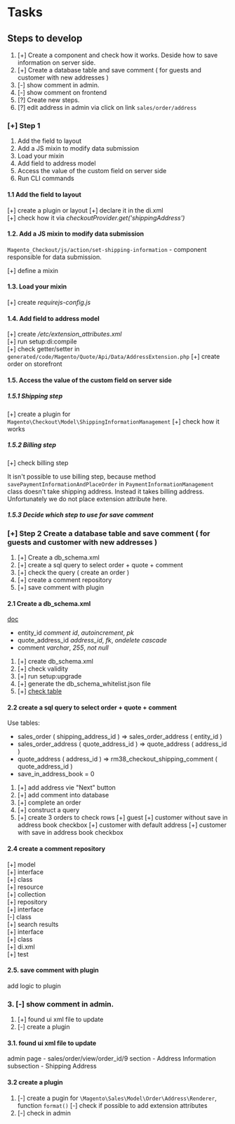 # Tasks

## Steps to develop

1. [+] Create a component and check how it works. Deside how to save information on server side.
2. [+] Create a database table and save comment ( for guests and customer with new addresses )
3. [-] show comment in admin. 
4. [-] show comment on frontend
5. [?] Create new steps.
6. [?] edit address in admin via click on link `sales/order/address`

### [+] Step 1

1. Add the field to layout
2. Add a JS mixin to modify data submission
3. Load your mixin
4. Add field to address model
5. Access the value of the custom field on server side
6. Run CLI commands

#### 1.1 Add the field to layout

[+] create a plugin or layout
[+] declare it in the di.xml  
[+] check how it via *checkoutProvider.get('shippingAddress')*  

#### 1.2. Add a JS mixin to modify data submission

`Magento_Checkout/js/action/set-shipping-information` - component responsible for data submission.

[+] define a mixin  

#### 1.3. Load your mixin

[+] create *requirejs-config.js*

#### 1.4. Add field to address model

[+] create */etc/extension_attributes.xml*  
[+] run setup:di:compile  
[+] check getter/setter in `generated/code/Magento/Quote/Api/Data/AddressExtension.php`
[+] create order on storefront

#### 1.5. Access the value of the custom field on server side

##### 1.5.1 Shipping step

[+] create a plugin for `Magento\Checkout\Model\ShippingInformationManagement`
[+] check how it works

##### 1.5.2 Billing step

[+] check billing step

It isn't possible to use billing step, because method `savePaymentInformationAndPlaceOrder` in `PaymentInformationManagement` class doesn't take shipping address. Instead it takes billing address. Unfortunately we do not place extension attribute here.

##### 1.5.3 Decide which step to use for save comment

### [+] Step 2 Create a database table and save comment ( for guests and customer with new addresses )

1. [+] Create a db_schema.xml  
2. [+] create a sql query to select order + quote + comment  
3. [+] check the query ( create an order )  
4. [+] create a comment repository  
5. [+] save comment with plugin

#### 2.1 Create a db_schema.xml

[doc](https://developer.adobe.com/commerce/php/development/components/declarative-schema/configuration/)

- entity_id             *comment id*, *autoincrement*, *pk*
- quote_address_id      *address_id*, *fk*, *ondelete cascade*
- comment               *varchar*, *255*, *not null*

1. [+] create db_schema.xml
2. [+] check validity
3. [+] run setup:upgrade
4. [+] generate the db_schema_whitelist.json file
5. [+] [check table](./tasks/2_1_5_check_table.sql)

#### 2.2  create a sql query to select order + quote + comment

Use tables:

- sales_order ( shipping_address_id ) => sales_order_address ( entity_id )
- sales_order_address ( quote_address_id ) => quote_address ( address_id )
- quote_address ( address_id ) => rm38_checkout_shipping_comment ( quote_address_id )
- save_in_address_book = 0

1. [+] add address vie "Next" button
2. [+] add comment into database
3. [+] complete an order
4. [+] construct a query
5. [+] create 3 orders to check rows
        [+] guest
        [+] customer without save in address book checkbox
        [+] customer with default address
        [+] customer with save in address book checkbox

#### 2.4 create a comment repository

[+] model  
        [+] interface  
        [+] class  
[+] resource  
[+] collection  
[+] repository  
        [+] interface  
        [-] class  
[+] search results  
        [+] interface  
        [+] class  
[+] di.xml  
[+] test 

#### 2.5. save comment with plugin

add logic to plugin

### 3. [-] show comment in admin. 

1. [+] found ui xml file to update 
2. [-] create a plugin

#### 3.1. found ui xml file to update 

admin page - sales/order/view/order_id/9
section - Address Information
subsection - Shipping Address

#### 3.2 create a plugin 

1. [-] create a pugin for `\Magento\Sales\Model\Order\Address\Renderer`, function `format()`
        [-] check if possible to add extension attributes
2. [-] check in admin


